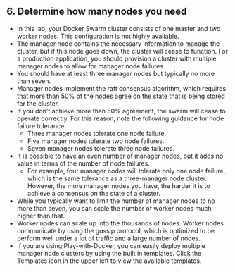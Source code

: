## 6. Determine how many nodes you need
- In this lab, your Docker Swarm cluster consists of one master and two worker nodes. This configuration is not highly available. 
- The manager node contains the necessary information to manage the cluster, but if this node goes down, the cluster will cease to function. For a production application, you should provision a cluster with multiple manager nodes to allow for manager node failures.
- You should have at least three manager nodes but typically no more than seven. 
- Manager nodes implement the raft consensus algorithm, which requires that more than 50% of the nodes agree on the state that is being stored for the cluster. 
- If you don't achieve more than 50% agreement, the swarm will cease to operate correctly. For this reason, note the following guidance for node failure tolerance:
     - Three manager nodes tolerate one node failure.
     - Five manager nodes tolerate two node failures.
     - Seven manager nodes tolerate three node failures.
- It is possible to have an even number of manager nodes, but it adds no value in terms of the number of node failures. 
    - For example, four manager nodes will tolerate only one node failure, which is the same tolerance as a three-manager node cluster. However, the more manager nodes you have, the harder it is to achieve a consensus on the state of a cluster.
- While you typically want to limit the number of manager nodes to no more than seven, you can scale the number of worker nodes much higher than that. 
- Worker nodes can scale up into the thousands of nodes. Worker nodes communicate by using the gossip protocol, which is optimized to be perform well under a lot of traffic and a large number of nodes.
- If you are using Play-with-Docker, you can easily deploy multiple manager node clusters by using the built in templates. Click the Templates icon in the upper left to view the available templates.